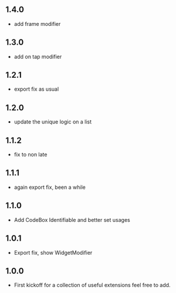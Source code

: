 ## 1.4.0
- add frame modifier

## 1.3.0
- add on tap modifier

## 1.2.1
- export fix as usual

## 1.2.0
- update the unique logic on a list

## 1.1.2
- fix to non late

## 1.1.1
- again export fix, been a while

## 1.1.0
- Add CodeBox Identifiable and better set usages

## 1.0.1
- Export fix, show WidgetModifier

## 1.0.0

- First kickoff for a collection of useful extensions feel free to add.
